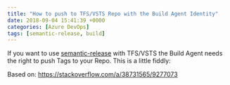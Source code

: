 ```yaml
---
title: "How to push to TFS/VSTS Repo with the Build Agent Identity"
date: 2018-09-04 15:41:39 +0000
categories: [Azure DevOps]
tags: [semantic-release, build]
---
```


If you want to use [semantic-release][1] with TFS/VSTS the Build Agent needs the right to push Tags to your Repo. This is a little fiddly:

Based on: https://stackoverflow.com/a/38731565/9277073

[1]: https://github.com/semantic-release/semantic-release
